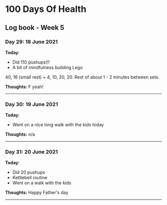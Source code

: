 # 100 Days Of Health

## Log book - Week 5

### Day 29: 18 June 2021

**Today**:

* Did 110 pushups!!!
* A bit of mindfulness building Lego

40, 16 (small rest) + 4, 10, 20, 20. Rest of about 1 - 2 minutes between sets.

**Thoughts:** F yeah!

---

### Day 30: 19 June 2021

**Today**:

* Went on a nice long walk with the kids today

**Thoughts:** n/a

---

### Day 31: 20 June 2021

**Today**:

* Did 20 pushups
* Kettlebell routine
* Went on a walk with the kids

**Thoughts:** Happy Father's day

---
